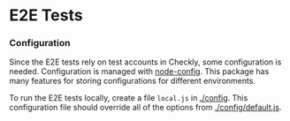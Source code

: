 # E2E Tests

### Configuration

Since the E2E tests rely on test accounts in Checkly, some configuration is needed. Configuration is managed with [node-config](https://github.com/node-config/node-config). This package has many features for storing configurations for different environments.

To run the E2E tests locally, create a file `local.js` in [./config](./config). This configuration file should override all of the options from [./config/default.js](./config/default.js).

